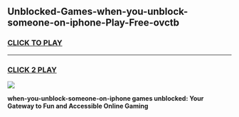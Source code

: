 
## Unblocked-Games-when-you-unblock-someone-on-iphone-Play-Free-ovctb
<h3>
<a href="https://premium76.site?title=when-you-unblock-someone-on-iphone&ref=18A1">CLICK TO PLAY</a></h3>
<hr>

<h3>
<a href="https://premium76.site?title=when-you-unblock-someone-on-iphone&ref=18A1">CLICK 2 PLAY</a>
  
</h3>

<a href="https://premium76.site?title=when-you-unblock-someone-on-iphone&ref=18A1"><img src="https://clearcache.store/games.png"></a>


**when-you-unblock-someone-on-iphone games unblocked: Your Gateway to Fun and Accessible Online Gaming**
